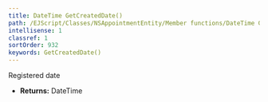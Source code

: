 ```yaml
---
title: DateTime GetCreatedDate()
path: /EJScript/Classes/NSAppointmentEntity/Member functions/DateTime GetCreatedDate()
intellisense: 1
classref: 1
sortOrder: 932
keywords: GetCreatedDate()
---
```



Registered date



* **Returns:** DateTime


